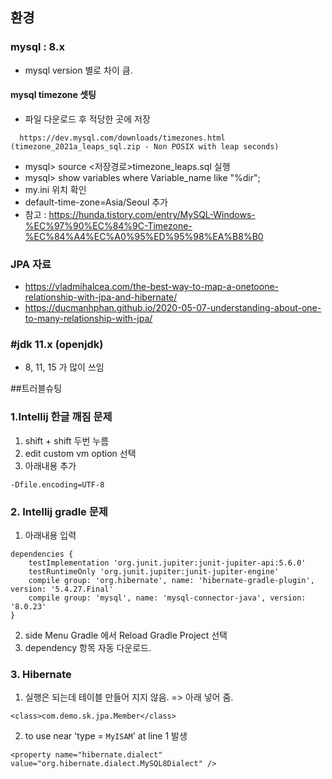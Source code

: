 ## 환경
### mysql : 8.x
- mysql version 별로 차이 큼. 
#### mysql timezone 셋팅
- 파일 다운로드 후 적당한 곳에 저장 
```
  https://dev.mysql.com/downloads/timezones.html (timezone_2021a_leaps_sql.zip - Non POSIX with leap seconds)
```
- mysql> source <저장경로>timezone_leaps.sql 실행
- mysql> show variables where Variable_name like "%dir";
- my.ini 위치 확인
- default-time-zone=Asia/Seoul 추가
- 참고 : https://hunda.tistory.com/entry/MySQL-Windows-%EC%97%90%EC%84%9C-Timezone-%EC%84%A4%EC%A0%95%ED%95%98%EA%B8%B0

### JPA 자료
- https://vladmihalcea.com/the-best-way-to-map-a-onetoone-relationship-with-jpa-and-hibernate/
- https://ducmanhphan.github.io/2020-05-07-understanding-about-one-to-many-relationship-with-jpa/

### #jdk 11.x (openjdk)
- 8, 11, 15 가 많이 쓰임

##트러블슈팅

### 1.Intellij 한글 깨짐 문제
1. shift + shift 두번 누름
2. edit custom vm option 선택
3. 아래내용 추가
```
-Dfile.encoding=UTF-8 
```

### 2. Intellij gradle 문제
1. 아래내용 입력
```
dependencies {
    testImplementation 'org.junit.jupiter:junit-jupiter-api:5.6.0'
    testRuntimeOnly 'org.junit.jupiter:junit-jupiter-engine'
    compile group: 'org.hibernate', name: 'hibernate-gradle-plugin', version: '5.4.27.Final'
    compile group: 'mysql', name: 'mysql-connector-java', version: '8.0.23'
}
```
2. side Menu Gradle 에서 Reload Gradle Project 선택 
3. dependency 항목 자동 다운로드.


### 3. Hibernate 
1. 실행은 되는데 테이블 만들어 지지 않음. => 아래 넣어 줌.
```
<class>com.demo.sk.jpa.Member</class>
```

2. to use near 'type = `MyISAM`' at line 1 발생
```
<property name="hibernate.dialect" value="org.hibernate.dialect.MySQL8Dialect" />
```
